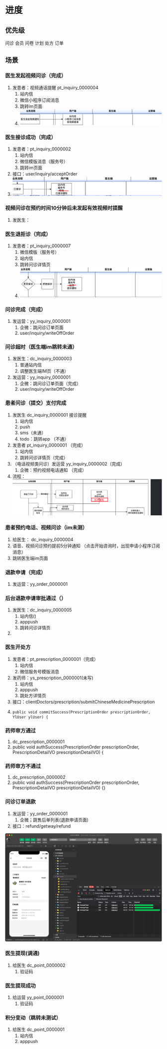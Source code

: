 # 进度

## 优先级

问诊 会员 问卷 计划 处方 订单

## 场景

### 医生发起视频问诊（完成）

1. 发患者：视频通话提醒 pt_inquiry_0000004
   1. 站内信
   2. 微信小程序订阅消息
   3. 跳转im页面
   4. ![alt text](image-6.png)

### 医生接诊成功（完成）

1. 发患者：pt_inquiry_0000002  
   1. 站内信
   2. 微信模版消息（服务号）
   3. 跳转im页面
2. 接口：user/inquiry/acceptOrder
3. ![alt text](image-5.png)

### 视频问诊在预约时间10分钟后未发起有效视频时提醒

1. 发医生：

### 医生退拒诊（完成）

1. 发患者：pt_inquiry_0000007
   1. 微信模版（服务号）
   2. 站内信
   3. 跳转问诊详情页
   4. ![alt text](image-4.png)

### 问诊完成（完成）

1. 发运营：yy_inquiry_0000001
   1. 企微：跳问诊订单页面
   2. user/inquiry/writeOffOrder

### 问诊超时（医生端im跳转未通）

1. 发医生：dc_inquiry_0000003
   1. 普通站内信
   2. 调整医生端IM页（不通）
2. 发运营：yy_inquiry_0000001
   1. 企微：跳问诊订单页面（完成）
   2. user/inquiry/writeOffOrder

### 患者问诊（提交）支付完成

1. 发医生 dc_inquiry_0000001 接诊提醒
   1. 站内信
   2. push
   3. sms（未通）
   4. todo：跳转app （不通）
2. 发患者 pt_inquiry_0000001 （完成）
   1. 站内信
   2. 跳转问诊详情页（完成）
3. （电话视频类问诊）发运营 yy_inquiry_0000002（完成）
   1. 企微：预约视频电话通知 （完成）
4. 流程：![alt text](image-2.png)

### 患者预约电话、视频问诊（im未测）

1. 给医生： dc_inquiry_0000004
2. 语音、视频问诊预约提前5分钟通知
（点击开始咨询时，出现申请小程序订阅消息）
3. 跳转医生端im页面

### 退款申请（完成）

1. 发运营：yy_order_0000001 

### 后台退款申请审批通过（）

1. 发医生：dc_inquiry_0000005
   1. 站内信()
   2. apppush
   3. 跳转问诊详情页
2. 

### 医生开处方

1. 发患者：pt_prescription_0000001（完成）
   1. 站内信
   2. 微信服务号模版消息
2. 发药师：ys_prescription_0000001(未写)
   1. 站内信
   2. apppush
   3. 跳处方详情页
3. 接口：clientDoctors/prescription/submitChineseMedicinePrescription
4.     public void commitSuccess(PrescriptionOrder prescriptionOrder, YlUser ylUser) {

### 药师审方通过

 1. dc_prescription_0000001
 2. public void authSuccess(PrescriptionOrder prescriptionOrder, PrescriptionDetailVO prescriptionDetailVO) {

### 药师审方不通过

 1. dc_prescription_0000002
 2. public void authSuccess(PrescriptionOrder prescriptionOrder, PrescriptionDetailVO prescriptionDetailVO) {}

### 问诊订单退款

1. 发运营：yy_order_0000001
   1. 企微；跳售后单列表(退款申请页面)
2. 接口：refund/getway/refund

![alt text](image-1.png)

### 医生提现(调通)

1. 给医生 dc_point_0000002
   1. 验证码

### 医生提现成功

1. 给运营 yy_point_0000001
   1. 验证码

### 积分变动（跳转未测试）

1. 给医生 dc_point_0000001
   1. 站内信
   2. apppush

